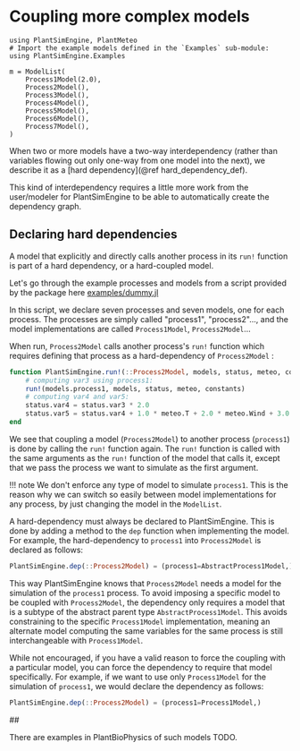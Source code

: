# Coupling more complex models

```@setup usepkg
using PlantSimEngine, PlantMeteo
# Import the example models defined in the `Examples` sub-module:
using PlantSimEngine.Examples

m = ModelList(
    Process1Model(2.0), 
    Process2Model(),
    Process3Model(),
    Process4Model(),
    Process5Model(),
    Process6Model(),
    Process7Model(),
)
```

When two or more models have a two-way interdependency (rather than variables flowing out only one-way from one model into the next), we describe it as a [hard dependency](@ref hard_dependency_def).

This kind of interdependency requires a little more work from the user/modeler for PlantSimEngine to be able to automatically create the dependency graph.

## Declaring hard dependencies

A model that explicitly and directly calls another process in its `run!` function is part of a hard dependency, or a hard-coupled model. 

Let's go through the example processes and models from a script provided by the package here [examples/dummy.jl](https://github.com/VirtualPlantLab/PlantSimEngine.jl/blob/main/examples/dummy.jl)

In this script, we declare seven processes and seven models, one for each process. The processes are simply called "process1", "process2"..., and the model implementations are called `Process1Model`, `Process2Model`...

When run, `Process2Model` calls another process's `run!` function which requires defining that process as a hard-dependency of `Process2Model` :

```julia
function PlantSimEngine.run!(::Process2Model, models, status, meteo, constants, extra)
    # computing var3 using process1:
    run!(models.process1, models, status, meteo, constants)
    # computing var4 and var5:
    status.var4 = status.var3 * 2.0
    status.var5 = status.var4 + 1.0 * meteo.T + 2.0 * meteo.Wind + 3.0 * meteo.Rh
end
```

We see that coupling a model (`Process2Model`) to another process (`process1`) is done by calling the `run!` function again. The `run!` function is called with the same arguments as the `run!` function of the model that calls it, except that we pass the process we want to simulate as the first argument.

!!! note
    We don't enforce any type of model to simulate `process1`. This is the reason why we can switch so easily between model implementations for any process, by just changing the model in the `ModelList`.

A hard-dependency must always be declared to PlantSimEngine. This is done by adding a method to the `dep` function when implementing the model. For example, the hard-dependency to `process1` into `Process2Model` is declared as follows:

```julia
PlantSimEngine.dep(::Process2Model) = (process1=AbstractProcess1Model,)
```

This way PlantSimEngine knows that `Process2Model` needs a model for the simulation of the `process1` process. To avoid imposing a specific model to be coupled with `Process2Model`, the dependency only requires a model that is a subtype of the abstract parent type `AbstractProcess1Model`. This avoids constraining to the specific `Process1Model` implementation, meaning an alternate model computing the same variables for the same process is still interchangeable with `Process1Model`.

While not encouraged, if you have a valid reason to force the coupling with a particular model, you can force the dependency to require that model specifically. For example, if we want to use only `Process1Model` for the simulation of `process1`, we would declare the dependency as follows:

```julia
PlantSimEngine.dep(::Process2Model) = (process1=Process1Model,)
```

## 

There are examples in PlantBioPhysics of such models TODO. 